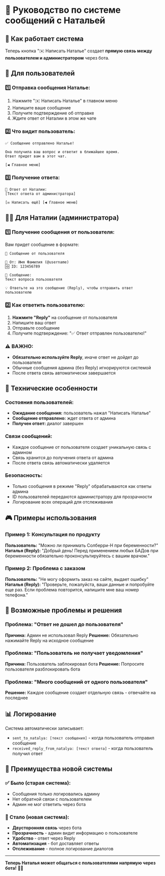 # 💌 Руководство по системе сообщений с Натальей

## 🎯 Как работает система

Теперь кнопка "✉️ Написать Наталье" создает **прямую связь между пользователем и администратором** через бота.

## 👤 Для пользователей

### 1️⃣ Отправка сообщения Наталье:
1. Нажмите "✉️ Написать Наталье" в главном меню
2. Напишите ваше сообщение
3. Получите подтверждение об отправке
4. Ждите ответ от Наталии в этом же чате

### 2️⃣ Что видит пользователь:
```
✅ Сообщение отправлено Наталье!

Она получила ваш вопрос и ответит в ближайшее время.
Ответ придет вам в этот чат.

[◀️ Главное меню]
```

### 3️⃣ Получение ответа:
```
💬 Ответ от Наталии:
[Текст ответа от администратора]

[✉️ Написать ещё] [◀️ Главное меню]
```

## 👩‍💼 Для Наталии (администратора)

### 1️⃣ Получение сообщения от пользователя:
Вам придет сообщение в формате:
```
💌 Сообщение от пользователя

👤 От: Имя Фамилия (@username)
🆔 ID: 123456789

📝 Сообщение:
Текст вопроса пользователя

💡 Ответьте на это сообщение (Reply), чтобы отправить ответ пользователю
```

### 2️⃣ Как ответить пользователю:
1. **Нажмите "Reply"** на сообщение от пользователя
2. Напишите ваш ответ
3. Отправьте сообщение
4. Получите подтверждение: "✅ Ответ отправлен пользователю!"

### ⚠️ ВАЖНО:
- **Обязательно используйте Reply**, иначе ответ не дойдет до пользователя
- Обычные сообщения админа (без Reply) игнорируются системой
- После ответа связь автоматически завершается

## 🔧 Технические особенности

### Состояния пользователей:
- **Ожидание сообщения:** пользователь нажал "Написать Наталье"
- **Сообщение отправлено:** ждет ответа от админа
- **Получен ответ:** диалог завершен

### Связи сообщений:
- Каждое сообщение от пользователя создает уникальную связь с админом
- Связь хранится до получения ответа от админа
- После ответа связь автоматически удаляется

### Безопасность:
- Только сообщения в режиме "Reply" обрабатываются как ответы админа
- ID пользователей передаются администратору для прозрачности
- Логирование всех операций для отслеживания

## 🎮 Примеры использования

### Пример 1: Консультация по продукту
**Пользователь:** "Можно ли принимать Солберри-H при беременности?"
**Наталья (Reply):** "Добрый день! Перед применением любых БАДов при беременности обязательно проконсультируйтесь с вашим врачом."

### Пример 2: Проблема с заказом
**Пользователь:** "Не могу оформить заказ на сайте, выдает ошибку"
**Наталья (Reply):** "Проверьте, пожалуйста, ваши данные и попробуйте еще раз. Если проблема повторится, напишите мне ваш номер телефона."

## 🚨 Возможные проблемы и решения

### Проблема: "Ответ не дошел до пользователя"
**Причина:** Админ не использовал Reply
**Решение:** Обязательно нажимайте Reply на исходное сообщение

### Проблема: "Пользователь не получает уведомления"
**Причина:** Пользователь заблокировал бота
**Решение:** Попросите пользователя разблокировать бота

### Проблема: "Много сообщений от одного пользователя"
**Решение:** Каждое сообщение создает отдельную связь - отвечайте на последнее

## 📊 Логирование

Система автоматически записывает:
- `sent_to_natalya: [текст сообщения]` - когда пользователь отправил сообщение
- `received_reply_from_natalya: [текст ответа]` - когда пользователь получил ответ

## 🎯 Преимущества новой системы

### ✅ Было (старая система):
- Сообщения только логировались админу
- Нет обратной связи с пользователем  
- Админ не мог ответить через бота

### 🚀 Стало (новая система):
- **Двусторонняя связь** через бота
- **Прозрачность** - админ видит информацию о пользователе
- **Удобство** - ответ через Reply
- **Автоматизация** - бот доставляет ответы
- **Отслеживание** - полное логирование диалогов

---

**Теперь Наталья может общаться с пользователями напрямую через бота!** 💬✨













